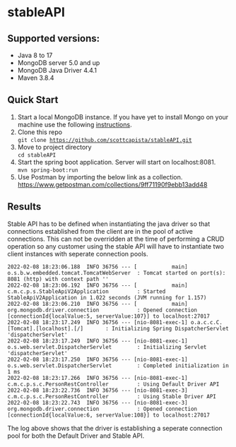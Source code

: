 # stableAPI

## Supported versions:
- Java 8 to 17
- MongoDB server 5.0 and up
- MongoDB Java Driver 4.4.1
- Maven 3.8.4

## Quick Start 
1. Start a local MongoDB instance.  If you have yet to install Mongo on your machine use the following [instructions](https://docs.mongodb.com/guides/server/install/).
2. Clone this repo<br>
    <code>git clone https://github.com/scottcapista/stableAPI.git</code>
3. Move to project directory<br>
    <code>cd stableAPI</code>
4. Start the spring boot application.  Server will start on localhost:8081.<br>
    <code>mvn spring-boot:run</code>
5. Use Postman by importing the below link as a collection. 
    https://www.getpostman.com/collections/9ff71190f9ebb13add48

## Results
Stable API has to be defined when instantiating the java driver so that connections established from the client are in the pool of active connections.  This can not be overridden at the time of performing a CRUD operation so any customer using the stable API will have to instantiate two client instances with seperate connection pools.

```text
2022-02-08 18:23:06.188  INFO 36756 --- [           main] o.s.b.w.embedded.tomcat.TomcatWebServer  : Tomcat started on port(s): 8081 (http) with context path ''
2022-02-08 18:23:06.192  INFO 36756 --- [           main] c.m.c.p.s.StableApiV2Application         : Started StableApiV2Application in 1.022 seconds (JVM running for 1.157)
2022-02-08 18:23:06.210  INFO 36756 --- [           main] org.mongodb.driver.connection            : Opened connection [connectionId{localValue:5, serverValue:107}] to localhost:27017
2022-02-08 18:23:17.249  INFO 36756 --- [nio-8081-exec-1] o.a.c.c.C.[Tomcat].[localhost].[/]       : Initializing Spring DispatcherServlet 'dispatcherServlet'
2022-02-08 18:23:17.249  INFO 36756 --- [nio-8081-exec-1] o.s.web.servlet.DispatcherServlet        : Initializing Servlet 'dispatcherServlet'
2022-02-08 18:23:17.250  INFO 36756 --- [nio-8081-exec-1] o.s.web.servlet.DispatcherServlet        : Completed initialization in 1 ms
2022-02-08 18:23:17.266  INFO 36756 --- [nio-8081-exec-1] c.m.c.p.s.c.PersonRestController         : Using Default Driver API
2022-02-08 18:23:22.736  INFO 36756 --- [nio-8081-exec-3] c.m.c.p.s.c.PersonRestController         : Using Stable Driver API
2022-02-08 18:23:22.743  INFO 36756 --- [nio-8081-exec-3] org.mongodb.driver.connection            : Opened connection [connectionId{localValue:6, serverValue:108}] to localhost:27017
```

The log above shows that the driver is establishing a seperate connection pool for both the Default Driver and Stable API.
